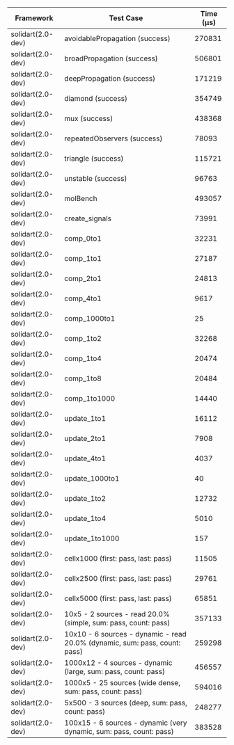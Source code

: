 | Framework | Test Case | Time (μs) |
| --- | --- | --- |
| solidart(2.0-dev) | avoidablePropagation (success) | 270831 |
| solidart(2.0-dev) | broadPropagation (success) | 506801 |
| solidart(2.0-dev) | deepPropagation (success) | 171219 |
| solidart(2.0-dev) | diamond (success) | 354749 |
| solidart(2.0-dev) | mux (success) | 438368 |
| solidart(2.0-dev) | repeatedObservers (success) | 78093 |
| solidart(2.0-dev) | triangle (success) | 115721 |
| solidart(2.0-dev) | unstable (success) | 96763 |
| solidart(2.0-dev) | molBench | 493057 |
| solidart(2.0-dev) | create_signals | 73991 |
| solidart(2.0-dev) | comp_0to1 | 32231 |
| solidart(2.0-dev) | comp_1to1 | 27187 |
| solidart(2.0-dev) | comp_2to1 | 24813 |
| solidart(2.0-dev) | comp_4to1 | 9617 |
| solidart(2.0-dev) | comp_1000to1 | 25 |
| solidart(2.0-dev) | comp_1to2 | 32268 |
| solidart(2.0-dev) | comp_1to4 | 20474 |
| solidart(2.0-dev) | comp_1to8 | 20484 |
| solidart(2.0-dev) | comp_1to1000 | 14440 |
| solidart(2.0-dev) | update_1to1 | 16112 |
| solidart(2.0-dev) | update_2to1 | 7908 |
| solidart(2.0-dev) | update_4to1 | 4037 |
| solidart(2.0-dev) | update_1000to1 | 40 |
| solidart(2.0-dev) | update_1to2 | 12732 |
| solidart(2.0-dev) | update_1to4 | 5010 |
| solidart(2.0-dev) | update_1to1000 | 157 |
| solidart(2.0-dev) | cellx1000 (first: pass, last: pass) | 11505 |
| solidart(2.0-dev) | cellx2500 (first: pass, last: pass) | 29761 |
| solidart(2.0-dev) | cellx5000 (first: pass, last: pass) | 65851 |
| solidart(2.0-dev) | 10x5 - 2 sources - read 20.0% (simple, sum: pass, count: pass) | 357133 |
| solidart(2.0-dev) | 10x10 - 6 sources - dynamic - read 20.0% (dynamic, sum: pass, count: pass) | 259298 |
| solidart(2.0-dev) | 1000x12 - 4 sources - dynamic (large, sum: pass, count: pass) | 456557 |
| solidart(2.0-dev) | 1000x5 - 25 sources (wide dense, sum: pass, count: pass) | 594016 |
| solidart(2.0-dev) | 5x500 - 3 sources (deep, sum: pass, count: pass) | 248277 |
| solidart(2.0-dev) | 100x15 - 6 sources - dynamic (very dynamic, sum: pass, count: pass) | 383528 |
